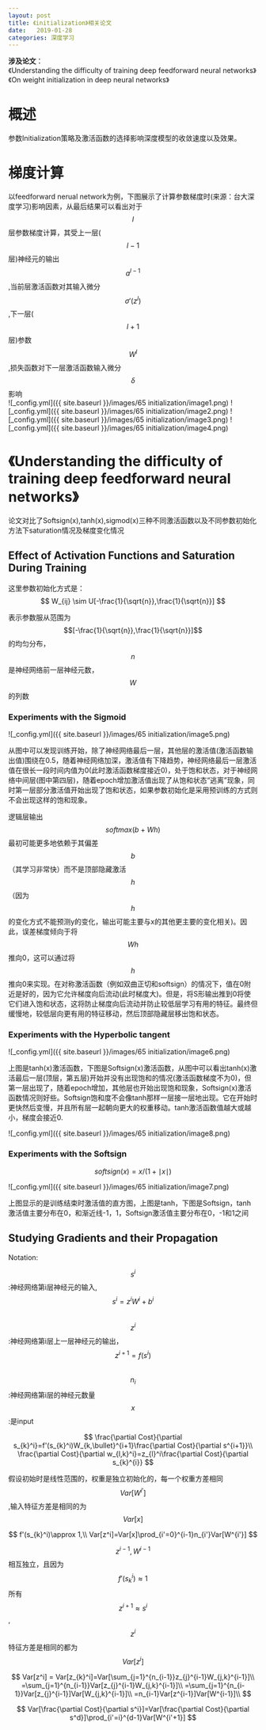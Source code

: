```yaml
---
layout: post
title: 《initialization》相关论文
date:   2019-01-28
categories: 深度学习
---  
```


**涉及论文**：    
《Understanding the difficulty of training deep feedforward neural networks》   
《On weight initialization in deep neural networks》   
   


# 概述  

参数Initialization策略及激活函数的选择影响深度模型的收敛速度以及效果。  


# 梯度计算  

以feedforward nerual network为例，下图展示了计算参数梯度时(来源：台大深度学习)影响因素，从最后结果可以看出对于$$l$$层参数梯度计算，其受上一层($$l-1$$层)神经元的输出$$a^{l-1}$$,当前层激活函数对其输入微分$$\sigma ' (z^l)$$,下一层($$l+1$$层)参数$$W^l$$,损失函数对下一层激活函数输入微分$$\delta$$影响  
![_config.yml]({{ site.baseurl }}/images/65 initialization/image1.png)
![_config.yml]({{ site.baseurl }}/images/65 initialization/image2.png)
![_config.yml]({{ site.baseurl }}/images/65 initialization/image3.png)
![_config.yml]({{ site.baseurl }}/images/65 initialization/image4.png)



# 《Understanding the difficulty of training deep feedforward neural networks》   

论文对比了Softsign(x),tanh(x),sigmod(x)三种不同激活函数以及不同参数初始化方法下saturation情况及梯度变化情况 

##  Effect of Activation Functions and Saturation During Training  

这里参数初始化方式是：  
$$
W_{ij} \sim U[-\frac{1}{\sqrt{n}},\frac{1}{\sqrt{n}}]
$$

表示参数服从范围为$$[-\frac{1}{\sqrt{n}},\frac{1}{\sqrt{n}}]$$的均匀分布，$$n$$是神经网络前一层神经元数，$$W$$的列数  

### Experiments with the Sigmoid  

![_config.yml]({{ site.baseurl }}/images/65 initialization/image5.png)

从图中可以发现训练开始，除了神经网络最后一层，其他层的激活值(激活函数输出值)围绕在0.5，随着神经网络加深，激活值有下降趋势，神经网络最后一层激活值在很长一段时间内值为0(此时激活函数梯度接近0)，处于饱和状态，对于神经网络中间层(图中第四层)，随着epoch增加激活值出现了从饱和状态“逃离”现象，同时第一层部分激活值开始出现了饱和状态，如果参数初始化是采用预训练的方式则不会出现这样的饱和现象。   

逻辑层输出$$softmax(b + Wh)$$最初可能更多地依赖于其偏差$$b$$（其学习非常快）而不是顶部隐藏激活$$h$$（因为$$h$$的变化方式不能预测y的变化，输出可能主要与x的其他更主要的变化相关)。因此，误差梯度倾向于将$$Wh$$推向0，这可以通过将$$h$$推向0来实现。在对称激活函数（例如双曲正切和softsign）的情况下，值在0附近是好的，因为它允许梯度向后流动(此时梯度大)。但是，将S形输出推到0将使它们进入饱和状态，这将防止梯度向后流动并防止较低层学习有用的特征。最终但缓慢地，较低层向更有用的特征移动，然后顶部隐藏层移出饱和状态。  


### Experiments with the Hyperbolic tangent  

![_config.yml]({{ site.baseurl }}/images/65 initialization/image6.png)  

上图是tanh(x)激活函数，下图是Softsign(x)激活函数，从图中可以看出tanh(x)激活最后一层(顶层，第五层)开始并没有出现饱和的情况(激活函数梯度不为0)，但第一层出现了，随着epoch增加，其他层也开始出现饱和现象，Softsign(x)激活函数情况则好些。Softsign饱和度不会像tanh那样一层接一层地出现。它在开始时更快然后变慢，并且所有层一起朝向更大的权重移动。tanh激活函数值越大或越小，梯度会接近0.

![_config.yml]({{ site.baseurl }}/images/65 initialization/image8.png)  

### Experiments with the Softsign  

$$softsign(x)=x/(1+\mid x\mid )$$

![_config.yml]({{ site.baseurl }}/images/65 initialization/image7.png)   

上图显示的是训练结束时激活值的直方图，上图是tanh，下图是Softsign，tanh激活值主要分布在0，和渐近线-1，1，Softsign激活值主要分布在0，-1和1之间  

## Studying Gradients and their Propagation  

Notation:  

$$s^i$$:神经网络第i层神经元的输入,$$s^i=z^iW^i+b^i$$   
$$z^i$$:神经网络第i层上一层神经元的输出，$$z^{i+1}=f(s^i)$$     
$$n_{i}$$:神经网络第i层的神经元数量   
$$x$$:是input   

$$
\frac{\partial Cost}{\partial s_{k}^i}=f'(s_{k}^i)W_{k,\bullet}^{i+1}\frac{\partial Cost}{\partial s^{i+1}}\\
\frac{\partial Cost}{\partial w_{l,k}^i}=z_{l}^i\frac{\partial Cost}{\partial s_{k}^{i}}
$$


假设初始时是线性范围的，权重是独立初始化的，每一个权重方差相同$$Var[W^{i'}]$$,输入特征方差是相同的为$$Var[x]$$

$$
f'(s_{k}^i)\approx 1,\\
Var[z^i]=Var[x]\prod_{i'=0}^{i-1}n_{i'}Var[W^{i'}]
$$

$$z^{i-1},W^{i-1}$$相互独立，且因为$$f'(s_{k}^i)\approx 1$$所有$$z^{i+1}\approx s^i$$,$$z^{i}$$特征方差是相同的都为$$Var[z^i]$$  


$$
Var[z^i] = Var[z_{k}^i]=Var[\sum_{j=1}^{n_{i-1}}z_{j}^{i-1}W_{j,k}^{i-1}]\\
=\sum_{j=1}^{n_{i-1}}Var[z_{j}^{i-1}W_{j,k}^{i-1}]\\
=\sum_{j=1}^{n_{i-1}}Var[z_{j}^{i-1}]Var[W_{j,k}^{i-1}]\\
=n_{i-1}Var[z^{i-1}]Var[W^{i-1}]\\
$$ 

$$
Var[\frac{\partial Cost}{\partial s^i}]=Var[\frac{\partial Cost}{\partial s^d}]\prod_{i'=i}^{d-1}Var[W^{i'+1}]
$$


